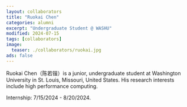 ```yaml
---
layout: collaborators
title: "Ruokai Chen"
categories: alumni
excerpt: "Undergraduate Student @ WASHU"
modified: 2024-07-15
tags: [collaborators]
image:
  teaser: ./collaborators/ruokai.jpg
ads: false
---
```


Ruokai Chen（陈若锴）is a junior, undergraduate student at Washington University in St. Louis, Missouri, United States. His research interests include high performance computing.

Internship: 7/15/2024 - 8/20/2024.